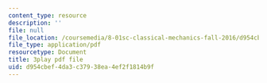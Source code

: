 ```yaml
---
content_type: resource
description: ''
file: null
file_location: /coursemedia/8-01sc-classical-mechanics-fall-2016/d954cbef4da3c37938ea4ef2f1814b9f_cMu0hsvgkGk.pdf
file_type: application/pdf
resourcetype: Document
title: 3play pdf file
uid: d954cbef-4da3-c379-38ea-4ef2f1814b9f
---
```

